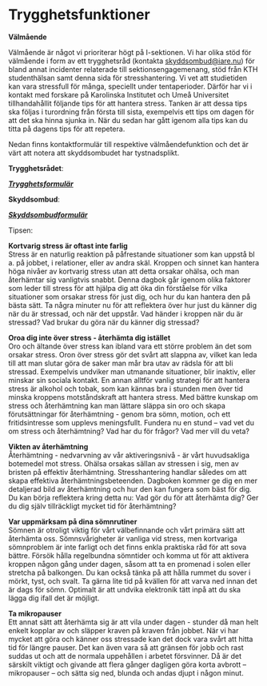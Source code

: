 # Trygghetsfunktioner
__Välmående__

Välmående är något vi prioriterar högt på I-sektionen. Vi har olika stöd för välmående i form av ett trygghetsråd (kontakta skyddsombud@iare.nu) för bland annat incidenter relaterade till sektionsengagemenang, stöd från KTH studenthälsan samt denna sida för stresshantering. Vi vet att studietiden kan vara stressfull för många, speciellt under tentaperioder. Därför har vi i kontakt med forskare på Karolinska Institutet och Umeå Universitet tillhandahållit följande tips för att hantera stress. Tanken är att dessa tips ska följas i turordning från första till sista, exempelvis ett tips om dagen för att det ska hinna sjunka in. När du sedan har gått igenom alla tips kan du titta på dagens tips för att repetera.

Nedan finns kontaktformulär till respektive välmåendefunktion och det är värt att notera att skyddsombudet har tystnadsplikt.

__Trygghetsrådet__:   

[*__Trygghetsformulär__*](https://docs.google.com/forms/d/e/1FAIpQLSfoblX_LtHPZYEc3jOn5Y-HyGiQJk_Gir4pdK9aDVL0JfkZjw/viewform)

__Skyddsombud__:    

[*__Skyddsombudformulär__*](https://docs.google.com/forms/d/e/1FAIpQLScmNc5y1MaOz-vk1gkn79-JDfuOCUKhcE7rqh0eyD3ZUSujzQ/viewform)

Tipsen:  

__Kortvarig stress är oftast inte farlig__    
Stress är en naturlig reaktion på påfrestande situationer som kan uppstå bl a. på jobbet, i relationer, eller av andra skäl. Kroppen och sinnet kan hantera höga nivåer av kortvarig stress utan att detta orsakar ohälsa, och man återhämtar sig vanligtvis snabbt. Denna dagbok går igenom olika faktorer som leder till stress för att hjälpa dig att öka din förståelse för vilka situationer som orsakar stress för just dig, och hur du kan hantera den på bästa sätt. Ta några minuter nu för att reflektera över hur just du känner dig när du är stressad, och när det uppstår. Vad händer i kroppen när du är stressad? Vad brukar du göra när du känner dig stressad?


__Oroa dig inte över stress - återhämta dig istället__  
Oro och ältande över stress kan ibland vara ett större problem än det som orsakar stress. Oron över stress gör det svårt att slappna av, vilket kan leda till att man slutar göra de saker man mår bra utav av rädsla för att bli stressad. Exempelvis undviker man utmanande situationer, blir inaktiv, eller minskar sin sociala kontakt. En annan alltför vanlig strategi för att hantera stress är alkohol och tobak, som kan kännas bra i stunden men över tid minska kroppens motståndskraft att hantera stress. Med bättre kunskap om stress och återhämtning kan man lättare släppa sin oro och skapa förutsättningar för återhämtning - genom bra sömn, motion, och ett fritidsintresse som upplevs meningsfullt. Fundera nu en stund – vad vet du om stress och återhämtning? Vad har du för frågor? Vad mer vill du veta?


__Vikten av återhämtning__  
Återhämtning - nedvarvning av vår aktiveringsnivå - är vårt huvudsakliga botemedel mot stress. Ohälsa orsakas sällan av stressen i sig, men av bristen på effektiv återhämtning. Stresshantering handlar således om att skapa effektiva återhämtningsbeteenden. Dagboken kommer ge dig en mer detaljerad bild av återhämtning och hur den kan fungera som bäst för dig. Du kan börja reflektera kring detta nu: Vad gör du för att återhämta dig? Ger du dig själv tillräckligt mycket tid för återhämtning?


__Var uppmärksam på dina sömnrutiner__  
Sömnen är otroligt viktig för vårt välbefinnande och vårt primära sätt att återhämta oss. Sömnsvårigheter är vanliga vid stress, men kortvariga sömnproblem är inte farligt och det finns enkla praktiska råd för att sova bättre. Försök hålla regelbundna sömntider och komma ut för att aktivera kroppen någon gång under dagen, såsom att ta en promenad i solen eller stretcha på balkongen. Du kan också tänka på att hålla rummet du sover i mörkt, tyst, och svalt. Ta gärna lite tid på kvällen för att varva ned innan det är dags för sömn. Optimalt är att undvika elektronik tätt inpå att du ska lägga dig ifall det är möjligt.


__Ta mikropauser__  
Ett annat sätt att återhämta sig är att vila under dagen - stunder då man helt enkelt kopplar av och släpper kraven på kraven från jobbet. När vi har mycket att göra och känner oss stressade kan det dock vara svårt att hitta tid för längre pauser. Det kan även vara så att gränsen för jobb och rast suddas ut och att de normala uppehållen i arbetet försvinner. Då är det särskilt viktigt och givande att flera gånger dagligen göra korta avbrott – mikropauser – och sätta sig ned, blunda och andas djupt i någon minut.

